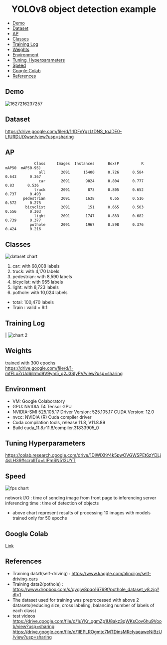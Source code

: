 <h1 align="center">YOLOv8 object detection example</h1>

- [Demo](#Demo)
- [Dataset](#dataset)
- [AP](#AP)
- [Classes](#Classes)
- [Training Log](#Log)
- [Weights](#weights)
- [Environment](#environment)
- [Tuning_Hyperparameters](#hyper)
- [Speed](#speed)
- [Google Colab](#colab)
- [References](#ref)

<h2 id='Demo'>Demo</h2>

![1627216237257](https://github.com/ChangeMaker13/YOLOv8_Object-Detection/assets/22545460/e21f32e7-a288-419d-a836-7c97c83583d4)

<h2 id='dataset'>Dataset</h2>

https://drive.google.com/file/d/1rlDFnYgzLtDNS_tqJDE0-LfURDUtXwsn/view?usp=sharing

<h2 id='AP'>AP</h2>

                 Class     Images  Instances      Box(P          R      mAP50  mAP50-95)
                   all       2091      15400      0.726      0.584      0.643      0.367
                   car       2091       9024      0.804      0.777       0.83      0.536
                 truck       2091        873      0.805      0.652      0.737      0.493
            pedestrian       2091       1638       0.65      0.516      0.572      0.275
             bicyclist       2091        151      0.665      0.503      0.556      0.303
                 light       2091       1747      0.833      0.682      0.739      0.377
               pothole       2091       1967      0.598      0.376      0.424      0.216

<h2 id='Classes'>Classes</h2>

![dataset chart](https://github.com/ChangeMaker13/YOLOv8_Object-Detection/assets/22545460/6e715ce6-83e9-44d1-9302-7304a1ee5190)

1. car: with 68,008 labels
2. truck: with 4,170 labels
3. pedestrian: with 8,590 labels
4. bicyclist: with 955 labels
5. light: with 8,723 labels
6. pothole: with 10,024 labels

- total: 100,470 labels
- Train : valid = 9:1

<h2 id='Log'>Training Log</h2>

| ![chart 2](https://github.com/ChangeMaker13/YOLOv8_Object-Detection/assets/22545460/927da203-552f-4c65-865a-b6d1025c0a2a)

<h2 id='weights'>Weights</h2>

trained with 300 epochs<br>
https://drive.google.com/file/d/1-mfFLoZrUd6jlrmd9V9ym5_g2J3SIyPV/view?usp=sharing

<h2 id='environment'>Environment</h2>

- VM: Google Colaboratory
- GPU: NVIDIA T4 Tensor GPU
- NVIDIA-SMI 525.105.17 Driver Version: 525.105.17 CUDA Version: 12.0
- nvcc: NVIDIA (R) Cuda compiler driver
- Cuda compilation tools, release 11.8, V11.8.89
- Build cuda_11.8.r11.8/compiler.31833905_0

<h2 id='hyper'>Tuning Hyperparameters</h2>

https://colab.research.google.com/drive/1DlWlXhY4k5pwOVGWSPEt6zYDLj4sLH39#scrollTo=LlPmSN513UYT

<h2 id='speed'>Speed</h2>

![fps chart](https://github.com/ChangeMaker13/YOLOv8_Object-Detection/assets/22545460/e6f45825-2965-4b56-bc95-5fe9479b3edd)

network I/O : time of sending image from front page to inferencing server
<br>
inferencing time : time of detection of objects
<br>

- above chart represent results of processing 10 images with models trained only for 50 epochs

<h2 id="colab">Google Colab</h2>

<a href="https://colab.research.google.com/drive/1mmPZ8I6CigKF5zsv-T5-7M-QHh9Fey_T?usp=sharing">Link</a>

<h2 id='ref'>References</h2>

- Training data1(self-driving) : https://www.kaggle.com/alincijov/self-driving-cars
- Training data2(pothole) : https://www.dropbox.com/s/qvglw8pqo16769f/pothole_dataset_v8.zip?dl=1
- The dataset used for training was preprocessed with above 2 datasets(reducing size, cross labeling, balancing number of labels of each class)
- test videos
  <br>
  https://drive.google.com/file/d/1uYKr_ogmZp1U8akz3qWKsCov6hu9Voob/view?usp=sharing
  <br>
  https://drive.google.com/file/d/1IEPLROgmtc7MTDinsMRcIyaeaweNiBzU/view?usp=sharing
